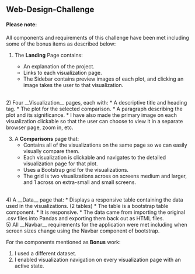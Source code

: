## Web-Design-Challenge

#### Please note:

All components and requirements of this challenge have been met including some of the bonus items as described below:

1)  The __Landing__ Page contains:
    
    * An explanation of the project.
    * Links to each visualization page. 
    * The Sidebar contains preview images of each plot, and clicking an image takes the user to that visualization.
<br>
2) Four __Visualization__ pages, each with:
    * A descriptive title and heading tag.
    * The plot for the selected comparison.
    * A paragraph describing the plot and its significance.
    * I have also made the primary image on each visualization clickable so that the user can choose to view it in a separate browser page, zoom in, etc.
<br>

3) A __Comparisons__ page that:
    * Contains all of the visualizations on the same page so we can easily visually compare them.
    * Each visualization is clickable and navigates to the detailed visualization page for that plot.
    * Uses a Bootstrap grid for the visualizations.
    * The grid is two visualizations across on screens medium and larger, and 1 across on extra-small and small screens.
<br>
4) A __Data__ page that:
    * Displays a responsive table containing the data used in the visualizations. (2 tables)
    * The table is a bootstrap table component.
    * It is responsive.
    * The data came from importing the original .csv files into Pandas and exporting them back out as HTML files. 
<br>
5) All __Navbar__ requirements for the application were met including when screen sizes change using the Navbar component of bootstrap.

For the components mentioned as __Bonus__ work:
   1) I used a different dataset.
   2) I enabled visualization navigation on every visualization page with an active state.
   

